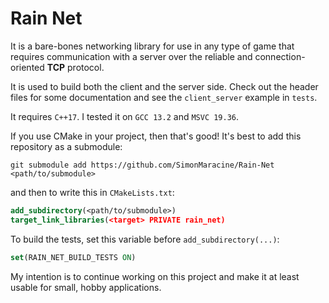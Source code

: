 # Rain Net

It is a bare-bones networking library for use in any type of game that requires communication with a
server over the reliable and connection-oriented **TCP** protocol.

It is used to build both the client and the server side. Check out the header files for some
documentation and see the `client_server` example in `tests`.

It requires `C++17`. I tested it on `GCC 13.2` and `MSVC 19.36`.

If you use CMake in your project, then that's good! It's best to add this repository as a submodule:

```text
git submodule add https://github.com/SimonMaracine/Rain-Net <path/to/submodule>
```

and then to write this in `CMakeLists.txt`:

```cmake
add_subdirectory(<path/to/submodule>)
target_link_libraries(<target> PRIVATE rain_net)
```

To build the tests, set this variable before `add_subdirectory(...)`:

```cmake
set(RAIN_NET_BUILD_TESTS ON)
```

My intention is to continue working on this project and make it at least usable for small, hobby
applications.
